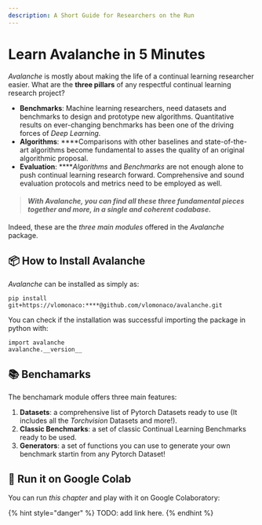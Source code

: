 ```yaml
---
description: A Short Guide for Researchers on the Run
---
```


# Learn Avalanche in 5 Minutes

_Avalanche_ is mostly about making the life of a continual learning researcher easier. What are the **three pillars** of any respectful continual learning research project?

* **Benchmarks**: Machine learning researchers, need datasets and benchmarks to design and prototype new algorithms. Quantitative results on ever-changing benchmarks has been one of the driving forces of _Deep Learning_.
* **Algorithms**: ****Comparisons with other baselines and state-of-the-art algorithms become fundamental to asses the quality of an original algorithmic proposal.
* **Evaluation**: ****_Algorithms_ and _Benchmarks_ are not enough alone to push continual learning research forward. Comprehensive and sound evaluation protocols and metrics need to be employed as well.

> #### _With Avalanche, you can find all these three fundamental pieces together and more, in a single and coherent codabase._

Indeed, these are the _three main modules_ offered in the _Avalanche_ package.

## 📦 How to Install Avalanche

_Avalanche_ can be installed as simply as:

```text
pip install git+https://vlomonaco:****@github.com/vlomonaco/avalanche.git
```

You can check if the installation was successful importing the package in python with:

```text
import avalanche
avalanche.__version__
```

## 📚 Benchamarks

The benchamark module offers three main features: 

1. **Datasets**: a comprehensive list of Pytorch Datasets ready to use \(It includes all the _Torchvision_ Datasets and more!\).
2. **Classic Benchmarks**: a set of classic Continual Learning Benchmarks ready to be used.
3. **Generators**: a set of functions you can use to generate your own benchmark startin from any Pytorch Dataset!



## 🤝 Run it on Google Colab

You can run _this chapter_ and play with it on Google Colaboratory:

{% hint style="danger" %}
TODO: add link here.
{% endhint %}



